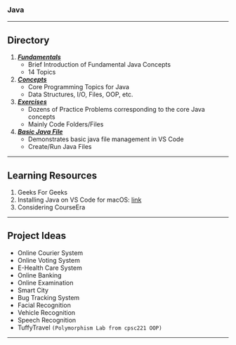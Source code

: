 ### Java

---

## Directory

1. [***Fundamentals***](https://github.com/13rianlucero/Java/tree/main/Fundamentals)
   - Brief Introduction of Fundamental Java Concepts
   - 14 Topics
2. [***Concepts***](https://github.com/13rianlucero/Java/tree/main/Concepts)
   - Core Programming Topics for Java
   - Data Structures, I/O, Files, OOP, etc.
3. [***Exercises***](https://github.com/13rianlucero/Java/tree/main/Exercises)
   - Dozens of Practice Problems corresponding to the core Java concepts
   - Mainly Code Folders/Files
4. [***Basic Java File***](https://github.com/13rianlucero/Java/tree/main/BasicJavaFile)
   * Demonstrates basic java file management in VS Code
   * Create/Run Java Files

---

## Learning Resources

1. Geeks For Geeks
2. Installing Java on VS Code for macOS: [link](https://www.youtube.com/watch?v=hEJp98x_MPQ)
3. Considering CourseEra

---

## Project Ideas

* Online Courier System
* Online Voting System
* E-Health Care System
* Online Banking
* Online Examination
* Smart City
* Bug Tracking System
* Facial Recognition
* Vehicle Recognition
* Speech Recognition
* TuffyTravel ``(Polymorphism Lab from cpsc221 OOP)``

---

